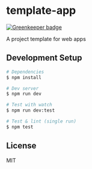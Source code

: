 # template-app

[![Greenkeeper badge](https://badges.greenkeeper.io/ktsn/template-app.svg)](https://greenkeeper.io/)

A project template for web apps

## Development Setup

```bash
# Dependencies
$ npm install

# Dev server
$ npm run dev

# Test with watch
$ npm run dev:test

# Test & lint (single run)
$ npm test
```

## License

MIT

